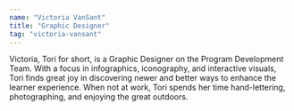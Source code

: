 ```yaml
---
name: "Victoria VanSant"
title: "Graphic Designer"
tag: "victoria-vansant"
---
```

<p>
  Victoria, Tori for short, is a Graphic Designer on the Program Development Team. With a focus in infographics, iconography, and interactive visuals, Tori finds great joy in discovering newer and better ways to enhance the learner experience. When not at work, Tori spends her time hand-lettering, photographing, and enjoying the great outdoors.
</p>

